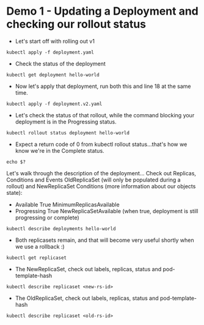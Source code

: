 # Demo 1 - Updating a Deployment and checking our rollout status

- Let's start off with rolling out v1

```
kubectl apply -f deployment.yaml
```

- Check the status of the deployment

```
kubectl get deployment hello-world
```

- Now let's apply that deployment, run both this and line 18 at the same time.

```
kubectl apply -f deployment.v2.yaml
```

- Let's check the status of that rollout, while the command blocking your deployment is in the Progressing status.

```
kubectl rollout status deployment hello-world
```

- Expect a return code of 0 from kubectl rollout status...that's how we know we're in the Complete status.

```
echo $?
```

Let's walk through the description of the deployment...
Check out Replicas, Conditions and Events OldReplicaSet (will only be populated during a rollout) and NewReplicaSet
Conditions (more information about our objects state):

* Available      True    MinimumReplicasAvailable
* Progressing    True    NewReplicaSetAvailable (when true, deployment is still progressing or complete)

```
kubectl describe deployments hello-world
```

- Both replicasets remain, and that will become very useful shortly when we use a rollback :)

```
kubectl get replicaset
```

- The NewReplicaSet, check out labels, replicas, status and pod-template-hash

```
kubectl describe replicaset <new-rs-id>
```

- The OldReplicaSet, check out labels, replicas, status and pod-template-hash

```
kubectl describe replicaset <old-rs-id>
```
